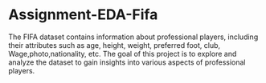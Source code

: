 # Assignment-EDA-Fifa
The FIFA dataset contains information about professional players, including their attributes such as age, height, weight, preferred foot, club, Wage,photo,nationality, etc. The goal of this project is to explore and analyze the dataset to gain insights into various aspects of professional players.

